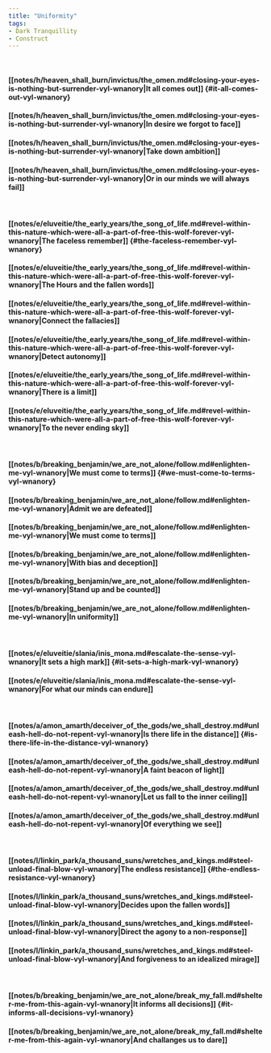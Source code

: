 ```yaml
---
title: "Uniformity"
tags:
- Dark Tranquillity
- Construct
---
```

&nbsp;
#### [[notes/h/heaven_shall_burn/invictus/the_omen.md#closing-your-eyes-is-nothing-but-surrender-vyl-wnanory|It all comes out]] {#it-all-comes-out-vyl-wnanory}
#### [[notes/h/heaven_shall_burn/invictus/the_omen.md#closing-your-eyes-is-nothing-but-surrender-vyl-wnanory|In desire we forgot to face]]
#### [[notes/h/heaven_shall_burn/invictus/the_omen.md#closing-your-eyes-is-nothing-but-surrender-vyl-wnanory|Take down ambition]]
#### [[notes/h/heaven_shall_burn/invictus/the_omen.md#closing-your-eyes-is-nothing-but-surrender-vyl-wnanory|Or in our minds we will always fail]]
&nbsp;
#### [[notes/e/eluveitie/the_early_years/the_song_of_life.md#revel-within-this-nature-which-were-all-a-part-of-free-this-wolf-forever-vyl-wnanory|The faceless remember]] {#the-faceless-remember-vyl-wnanory}
#### [[notes/e/eluveitie/the_early_years/the_song_of_life.md#revel-within-this-nature-which-were-all-a-part-of-free-this-wolf-forever-vyl-wnanory|The Hours and the fallen words]]
#### [[notes/e/eluveitie/the_early_years/the_song_of_life.md#revel-within-this-nature-which-were-all-a-part-of-free-this-wolf-forever-vyl-wnanory|Connect the fallacies]]
#### [[notes/e/eluveitie/the_early_years/the_song_of_life.md#revel-within-this-nature-which-were-all-a-part-of-free-this-wolf-forever-vyl-wnanory|Detect autonomy]]
#### [[notes/e/eluveitie/the_early_years/the_song_of_life.md#revel-within-this-nature-which-were-all-a-part-of-free-this-wolf-forever-vyl-wnanory|There is a limit]]
#### [[notes/e/eluveitie/the_early_years/the_song_of_life.md#revel-within-this-nature-which-were-all-a-part-of-free-this-wolf-forever-vyl-wnanory|To the never ending sky]]
&nbsp;
#### [[notes/b/breaking_benjamin/we_are_not_alone/follow.md#enlighten-me-vyl-wnanory|We must come to terms]] {#we-must-come-to-terms-vyl-wnanory}
#### [[notes/b/breaking_benjamin/we_are_not_alone/follow.md#enlighten-me-vyl-wnanory|Admit we are defeated]]
#### [[notes/b/breaking_benjamin/we_are_not_alone/follow.md#enlighten-me-vyl-wnanory|We must come to terms]]
#### [[notes/b/breaking_benjamin/we_are_not_alone/follow.md#enlighten-me-vyl-wnanory|With bias and deception]]
#### [[notes/b/breaking_benjamin/we_are_not_alone/follow.md#enlighten-me-vyl-wnanory|Stand up and be counted]]
#### [[notes/b/breaking_benjamin/we_are_not_alone/follow.md#enlighten-me-vyl-wnanory|In uniformity]]
&nbsp;
#### [[notes/e/eluveitie/slania/inis_mona.md#escalate-the-sense-vyl-wnanory|It sets a high mark]] {#it-sets-a-high-mark-vyl-wnanory}
#### [[notes/e/eluveitie/slania/inis_mona.md#escalate-the-sense-vyl-wnanory|For what our minds can endure]]
&nbsp;
#### [[notes/a/amon_amarth/deceiver_of_the_gods/we_shall_destroy.md#unleash-hell-do-not-repent-vyl-wnanory|Is there life in the distance]] {#is-there-life-in-the-distance-vyl-wnanory}
#### [[notes/a/amon_amarth/deceiver_of_the_gods/we_shall_destroy.md#unleash-hell-do-not-repent-vyl-wnanory|A faint beacon of light]]
#### [[notes/a/amon_amarth/deceiver_of_the_gods/we_shall_destroy.md#unleash-hell-do-not-repent-vyl-wnanory|Let us fall to the inner ceiling]]
#### [[notes/a/amon_amarth/deceiver_of_the_gods/we_shall_destroy.md#unleash-hell-do-not-repent-vyl-wnanory|Of everything we see]]
&nbsp;
#### [[notes/l/linkin_park/a_thousand_suns/wretches_and_kings.md#steel-unload-final-blow-vyl-wnanory|The endless resistance]] {#the-endless-resistance-vyl-wnanory}
#### [[notes/l/linkin_park/a_thousand_suns/wretches_and_kings.md#steel-unload-final-blow-vyl-wnanory|Decides upon the fallen words]]
#### [[notes/l/linkin_park/a_thousand_suns/wretches_and_kings.md#steel-unload-final-blow-vyl-wnanory|Direct the agony to a non-response]]
#### [[notes/l/linkin_park/a_thousand_suns/wretches_and_kings.md#steel-unload-final-blow-vyl-wnanory|And forgiveness to an idealized mirage]]
&nbsp;
#### [[notes/b/breaking_benjamin/we_are_not_alone/break_my_fall.md#shelter-me-from-this-again-vyl-wnanory|It informs all decisions]] {#it-informs-all-decisions-vyl-wnanory}
#### [[notes/b/breaking_benjamin/we_are_not_alone/break_my_fall.md#shelter-me-from-this-again-vyl-wnanory|And challanges us to dare]]
